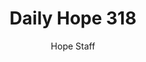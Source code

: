 ---
image: /assets/img/daily-hope-default-artwork.png
title: Daily Hope 318
number: 318
categories:
  - Daily Hope
author: Hope Staff
notes: Daily Hope 318
embed: >-
  <iframe src="https://open.spotify.com/embed/episode/4Sm1AXiGgpwqeC8U7vHhMD?utm_source=generator" width="400px" height="102px" frameborder=“0" scrolling=“no”></iframe>
---